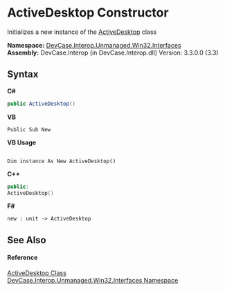 # ActiveDesktop Constructor 
 

Initializes a new instance of the <a href="T_DevCase_Interop_Unmanaged_Win32_Interfaces_ActiveDesktop">ActiveDesktop</a> class

**Namespace:**&nbsp;<a href="N_DevCase_Interop_Unmanaged_Win32_Interfaces">DevCase.Interop.Unmanaged.Win32.Interfaces</a><br />**Assembly:**&nbsp;DevCase.Interop (in DevCase.Interop.dll) Version: 3.3.0.0 (3.3)

## Syntax

**C#**<br />
``` C#
public ActiveDesktop()
```

**VB**<br />
``` VB
Public Sub New
```

**VB Usage**<br />
``` VB Usage

Dim instance As New ActiveDesktop()
```

**C++**<br />
``` C++
public:
ActiveDesktop()
```

**F#**<br />
``` F#
new : unit -> ActiveDesktop
```


## See Also


#### Reference
<a href="T_DevCase_Interop_Unmanaged_Win32_Interfaces_ActiveDesktop">ActiveDesktop Class</a><br /><a href="N_DevCase_Interop_Unmanaged_Win32_Interfaces">DevCase.Interop.Unmanaged.Win32.Interfaces Namespace</a><br />
